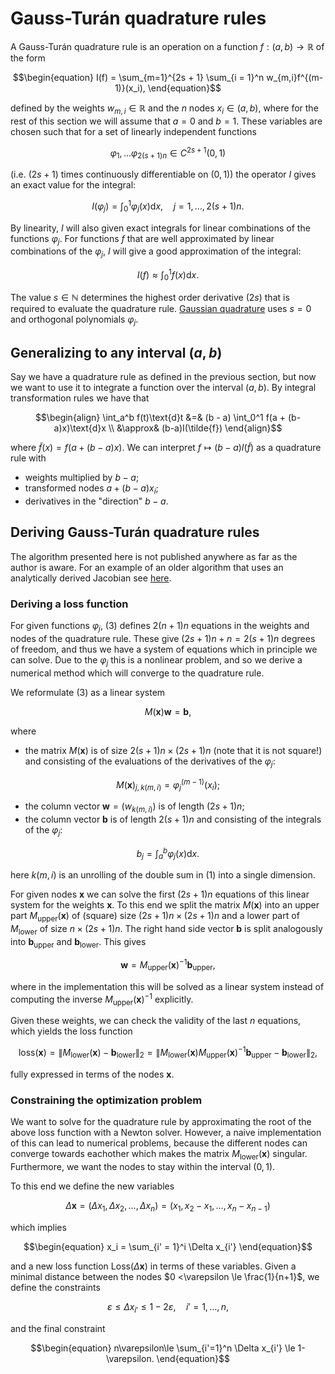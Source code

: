 # Gauss-Turán quadrature rules

A Gauss-Turán quadrature rule is an operation on a function $f : (a,b) \rightarrow \mathbb{R}$ of the form

```math
\begin{equation}
    I(f) = \sum_{m=1}^{2s + 1} \sum_{i = 1}^n w_{m,i}f^{(m-1)}(x_i),
\end{equation}
```

defined by the weights $w_{m,i} \in \mathbb{R}$ and the $n$ nodes $x_i \in (a, b)$, where for the rest of this section we will assume that $a = 0$ and $b = 1$. These variables are chosen such that for a set of linearly independent functions

```math
\begin{equation}
    \varphi_1, \ldots \varphi_{2(s+1)n} \in C^{2s+1}(0,1)
\end{equation}
```

(i.e. $(2s+1)$ times continuously differentiable on $(0,1)$) the operator $I$ gives an exact value for the integral:

```math
\begin{equation}
    I(\varphi_j) = \int_0^1\varphi_j(x)\text{d}x, \quad j=1,\ldots,2(s+1)n.
\end{equation}
```

By linearity, $I$ will also given exact integrals for linear combinations of the functions $\varphi_j$. For functions $f$ that are well approximated by linear combinations of the $\varphi_j$, $I$ will give a good approximation of the integral:

```math
\begin{equation}
    I(f) \approx \int_0^1f(x)\text{d}x.
\end{equation}
```

The value $s \in \mathbb{N}$ determines the highest order derivative ($2s$) that is required to evaluate the quadrature rule. [Gaussian quadrature](https://en.wikipedia.org/wiki/Gaussian_quadrature) uses $s = 0$ and orthogonal polynomials $\varphi_j$.

## Generalizing to any interval $(a,b)$

Say we have a quadrature rule as defined in the previous section, but now we want to use it to integrate a function over the interval $(a,b)$. By integral transformation rules we have that


```math
\begin{align}
    \int_a^b f(t)\text{d}t &=& (b - a) \int_0^1 f(a + (b-a)x)\text{d}x \\
    &\approx& (b-a)I(\tilde{f})
\end{align}
```

where $\tilde{f}(x) = f(a + (b-a)x)$. We can interpret $f \mapsto (b-a)I(\tilde{f})$ as a quadrature rule with 
- weights multiplied by $b-a$;
- transformed nodes $a + (b-a)x_i$;
- derivatives in the "direction" $b - a$.

## Deriving Gauss-Turán quadrature rules

The algorithm presented here is not published anywhere as far as the author is aware. For an example of an older algorithm that uses an analytically derived Jacobian see [here](https://www.sciencedirect.com/science/article/pii/S0898122100850014?via%3Dihub).

### Deriving a loss function

For given functions $\varphi_j$, (3) defines $2(n+1)n$ equations in the weights and nodes of the quadrature rule. These give $(2s + 1)n + n = 2(s + 1)n$ degrees of freedom, and thus we have a system of equations which in principle we can solve. Due to the $\varphi_j$ this is a nonlinear problem, and so we derive a numerical method which will converge to the quadrature rule.

We reformulate (3) as a linear system

```math
\begin{equation}
    M(\mathbf{x})\mathbf{w} = \mathbf{b},
\end{equation}
```

where

- the matrix $M(\mathbf{x})$ is of size $2(s+1)n \times (2s + 1)n$ (note that it is not square!) and consisting of the evaluations of the derivatives of the $\varphi_j$:

```math
\begin{equation}
M(\mathbf{x})_{j,k(m, i)} = \varphi_j^{(m-1)}(x_i);
\end{equation}
```

- the column vector $\mathbf{w} = (w_{k(m, i)})$ is of length $(2s+1)n$;
- the column vector $\mathbf{b}$ is of length $2(s+1)n$ and consisting of the integrals of the $\varphi_j$:

```math
\begin{equation}
    b_j = \int_a^b \varphi_j(x)\text{d}x.
\end{equation}
```

here $k(m,i)$ is an unrolling of the double sum in (1) into a single dimension.

For given nodes $\mathbf{x}$ we can solve the first $(2s+1)n$ equations of this linear system for the weights $\mathbf{x}$. To this end we split the matrix $M(\mathbf{x})$ into an upper part $M_\text{upper}(\mathbf{x})$ of (square) size $(2s+1)n \times (2s+1)n$ and a lower part of $M_\text{lower}$ of size $n \times (2s + 1)n$. The right hand side vector $\mathbf{b}$ is split analogously into $\mathbf{b}_\text{upper}$ and $\mathbf{b}_\text{lower}$. This gives

```math
\begin{equation}
    \mathbf{w} = M_\text{upper}(\mathbf{x})^{-1}\mathbf{b}_\text{upper},
\end{equation}
```

where in the implementation this will be solved as a linear system instead of computing the inverse $M_\text{upper}(\mathbf{x})^{-1}$ explicitly.

Given these weights, we can check the validity of the last $n$ equations, which yields the loss function

```math
\begin{equation}
    \text{loss}(\mathbf{x}) = \|M_\text{lower}(\mathbf{x}) - \mathbf{b}_\text{lower}\|_2 
    = 
    \|M_\text{lower}(\mathbf{x})M_\text{upper}(\mathbf{x})^{-1}\mathbf{b}_\text{upper} - \mathbf{b}_\text{lower} \|_2,
\end{equation}
```

fully expressed in terms of the nodes $\mathbf{x}$.

### Constraining the optimization problem

We want to solve for the quadrature rule by approximating the root of the above loss function with a Newton solver. However, a naive implementation of this can lead to numerical problems, because the different nodes can converge towards eachother which makes the matrix $M_\text{lower}(\mathbf{x})$ singular. Furthermore, we want the nodes to stay within the interval $(0,1)$.

To this end we define the new variables 

```math
\begin{equation}
    \Delta \mathbf{x} = (\Delta x_1, \Delta x_2, \ldots, \Delta x_n) = (x_1, x_2 - x_1, \ldots, x_n - x_{n-1})
\end{equation}
```

which implies

```math
\begin{equation}
    x_i = \sum_{i' = 1}^i \Delta x_{i'}
\end{equation}
```

and a new loss function $\text{Loss}(\Delta\mathbf{x})$ in terms of these variables. Given a minimal distance between the nodes $0 <\varepsilon \le \frac{1}{n+1}$, we define the constraints

```math
\begin{equation}
    \varepsilon \le \Delta x_{i'} \le 1-2\varepsilon, \quad i' = 1, \ldots, n,
\end{equation}
```

and the final constraint

```math
\begin{equation}
    n\varepsilon\le \sum_{i'=1}^n \Delta x_{i'} \le 1-\varepsilon.
\end{equation}
```
